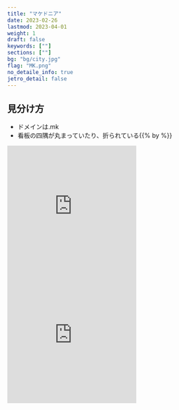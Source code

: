 ```yaml
---
title: "マケドニア"
date: 2023-02-26
lastmod: 2023-04-01
weight: 1
draft: false
keywords: [""]
sections: [""]
bg: "bg/city.jpg"
flag: "MK.png"
no_detaile_info: true
jetro_detail: false
---
```



<div class="main-desciption country-description">
    <h2 class="section-title">見分け方</h2>
    <ul class="rule-list">
        <li>ドメインは<span class="quiz">.mk</span></li>
        <li>看板の四隅が<span class="quiz">丸まっていたり、折られている</span>{{% by %}}</li>
    </ul>
</div>

<div class="googlemap-if">
<iframe src="https://www.google.com/maps/embed?pb=!4v1680354200981!6m8!1m7!1s8JLCET6LHx4XwuR--1pHzQ!2m2!1d41.77445223781045!2d20.86258415029428!3f244.64759863711743!4f-8.894598659661781!5f3.325193203789971" width="295" height="295" style="border:0;" allowfullscreen="" loading="lazy" referrerpolicy="no-referrer-when-downgrade"></iframe>
<iframe src="https://www.google.com/maps/embed?pb=!4v1680354353889!6m8!1m7!1s8PRw00Z17Hs-bycNHRrrnQ!2m2!1d42.00727466456357!2d20.9769287088211!3f341.8606786600137!4f1.24802500360083!5f2.6100782250704673" width="295" height="295" style="border:0;" allowfullscreen="" loading="lazy" referrerpolicy="no-referrer-when-downgrade"></iframe>

</div>